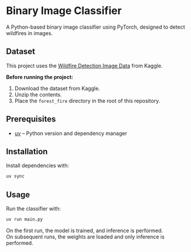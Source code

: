 # Binary Image Classifier

A Python-based binary image classifier using PyTorch, designed to detect wildfires in images.

## Dataset

This project uses the [Wildfire Detection Image Data](https://www.kaggle.com/datasets/brsdincer/wildfire-detection-image-data) from Kaggle.

**Before running the project:**

1. Download the dataset from Kaggle.
2. Unzip the contents.
3. Place the `forest_fire` directory in the root of this repository.

## Prerequisites

- [uv](https://github.com/astral-sh/uv) – Python version and dependency manager

## Installation

Install dependencies with:

```bash
uv sync
```

## Usage

Run the classifier with:

```bash
uv run main.py
```

On the first run, the model is trained, and inference is performed.  
On subsequent runs, the weights are loaded and only inference is performed.

